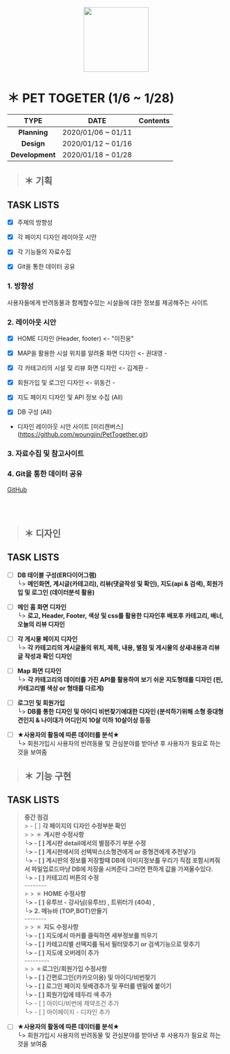 <div align=center> 
 <img width="150" src="https://user-images.githubusercontent.com/74219139/104112803-7c14a800-5336-11eb-8326-9f69c35b41e0.PNG"> </img>
</div>


# ＊ PET TOGETER (1/6 ~ 1/28)
| **TYPE** | **DATE** | **Contents** |
|:---:|:---:|:---:|
|  **Planning** | 2020/01/06 ~ 01/11 | |
|  **Design** | 2020/01/12 ~ 01/16 | | 
| **Development**  | 2020/01/18 ~ 01/28 | |


> ## ＊ **기획**
TASK LISTS
-----------------
- [x] 주제의 방향성
- [x] 각 페이지 디자인 레이아웃 시안
- [x] 각 기능들의 자료수집
- [x] Git을 통한 데이터 공유



### 1. 방향성
사용자들에게 반려동물과 함께할수있는 시설들에 대한 정보를 제공해주는 사이트

### 2. 레이아웃 시안 
 
- [x] HOME 디자인 (Header, footer) <- "이진웅"

- [x] MAP을 활용한 시설 위치를 알려줄 화면 디자인 <- 권대영 - 

- [x] 각 카테고리의 시설 및 리뷰 화면 디자인 <- 김계환 - 

- [x] 회원가입 및 로그인 디자인  <- 위동건 -

- [x] 지도 페이지 디자인 및 API 정보 수집 (All)

- [x] DB 구성 (All) <br/>

* 디자인 레이아웃 시안 사이트 
[미리캔버스] (https://github.com/woungjin/PetTogether.git) 

### 3. 자료수집 및 참고사이트


### 4. Git을 통한 데이터 공유
[GitHub](https://github.com/woungjin/PetTogether.git)

<br/>
<br/>




> ## ＊ **디자인**
TASK LISTS
-----------------
 - [ ] __DB 테이블 구성(ER다이어그램)__ <br/>
  └> __메인화면, 계시글(카테고리), 리뷰(댓글작성 및 확인), 지도(api & 검색), 회원가입 및 로그인 (데이터분석 활용)__ <br/>


 - [ ] __메인 홈 화면 디자인__ <br/>
  └> **로고, Header, Footer, 색상 및 css를 활용한 디자인후 배포후 카테고리, 배너, 오늘의 리뷰 디자인** <br/>
  

 - [ ] __각 게시물 페이지 디자인__  <br/>
  └> **각 카테고리의 게시글들의 위치, 제목, 내용, 별점 및 게시물의 상새내용과 리뷰글 작성과 확인 디자인** <br/>
  
  
 - [ ] __Map 화면 디자인__ <br/>
  └> **각 카테고리의 데이터를 가진 API를 활용하여 보기 쉬운 지도형태를 디자인 (핀, 카테고리별 색상 or 형태를 다르게)** <br/>
  
  
 - [ ] __로그인 및 회원가입__ <br/>
  └> __DB를 통한 디자인 및 아이디 비번찾기에대한 디자인 (분석하기위해 소형 중대형견인지 & 나이대가 어디인지 10살 이하 10살이상 등등__<br/>
  
  
 - [ ] __★사용자의 활동에 따른 데이터를 분석★__ <br/>
  └> 회원가입시 사용자의 반려동물 및 관심분야를 받아낸 후 사용자가 필요로 하는 것을 보여줌 
  

> ## ＊ **기능 구현**
TASK LISTS
----------------
> **중간 점검** </br>
     > - [ ] __각 페이지의 디자인 수정부분 확인__ </br>
     >    > ＊ __계시판 수정사항 </br>
          └> - [ ] 계시판 detail에서의 별점주기 부분 수정 </br>
          └> - [ ] 계시판에서의 선택박스(소형견에게 or 중형견에게 추천넣기)  </br>
          └> - [ ] 계시판의 정보를 저장할때 DB에 이미지정보를 우리가 직접 포함시켜줘서 파일업로드마냥 DB에 저장을 시켜준다 그러면 편하게 값을 가져올수있다. </br>
          └> - [ ] 카테고리 버튼의 수정__ </br> 
          -------- </br>
     >    > ＊ __HOME 수정사항 </br>
          └> - [ ] 유투브 - 강사님(유투브) , 트위터가 (404) ,   </br>
          └> 2. 메뉴바 (TOP,BOT)만들기__ </br>
          -------- </br>
     >    > ＊ __지도 수정사항 </br>
          └> - [ ] 지도에서 마커를 클릭하면 세부정보를 띄우기  </br>
          └> - [ ] 카테고리별 선택지를 둬서 필터맞추기 or 검색기능으로 맞추기  </br>
          └> - [ ] 지도에 오버레이 추가__ </br>
          --------- </br>
     >    >  ＊__로그인/회원가입 수정사항 </br>
          └> - [ ] 간편로그인(카카오이용) 및 아이디/비번찾기  </br>
          └> - [ ] 로그인 페이지 뒷배경추가 및 푸터를 맨밑에 붙이기 </br>
          └> - [ ] 회원가입에 테두리 색 추가__  </br>
          └> - [ ] 아이디/비번에 제약조건 추가  </br>
          └> - [ ] 마이페이지 - 디자인 추가  </br>



 - [ ] __★사용자의 활동에 따른 데이터를 분석★__ <br/>
  └> 회원가입시 사용자의 반려동물 및 관심분야를 받아낸 후 사용자가 필요로 하는 것을 보여줌 
  

